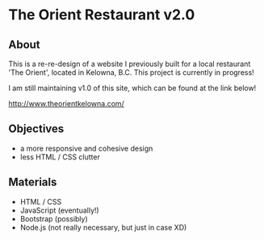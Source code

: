 # The Orient Restaurant v2.0
## About
This is a re-re-design of a website I previously built for a local restaurant 'The Orient', located in Kelowna, B.C. This project is currently in progress! 

I am still maintaining v1.0 of this site, which can be found at the link below!

http://www.theorientkelowna.com/  

## Objectives
- a more responsive and cohesive design
- less HTML / CSS clutter

## Materials
- HTML / CSS
- JavaScript (eventually!)
- Bootstrap (possibly)
- Node.js (not really necessary, but just in case XD)
